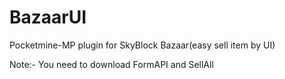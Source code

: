 # BazaarUI
Pocketmine-MP plugin for SkyBlock Bazaar(easy sell item by UI)

Note:-
You need to download FormAPI and SellAll
